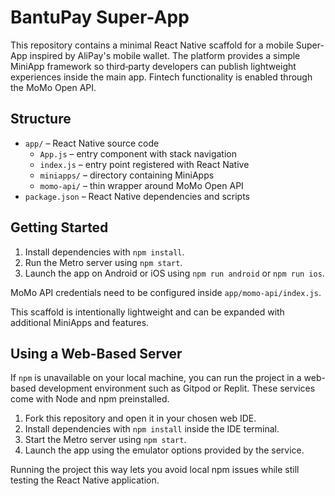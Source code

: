 # BantuPay Super-App

This repository contains a minimal React Native scaffold for a mobile Super-App inspired by AliPay's mobile wallet. The platform provides a simple MiniApp framework so third‑party developers can publish lightweight experiences inside the main app. Fintech functionality is enabled through the MoMo Open API.

## Structure

- `app/` &ndash; React Native source code
  - `App.js` &ndash; entry component with stack navigation
  - `index.js` &ndash; entry point registered with React Native
  - `miniapps/` &ndash; directory containing MiniApps
  - `momo-api/` &ndash; thin wrapper around MoMo Open API
- `package.json` &ndash; React Native dependencies and scripts

## Getting Started

1. Install dependencies with `npm install`.
2. Run the Metro server using `npm start`.
3. Launch the app on Android or iOS using `npm run android` or `npm run ios`.

MoMo API credentials need to be configured inside `app/momo-api/index.js`.

This scaffold is intentionally lightweight and can be expanded with additional MiniApps and features.

## Using a Web-Based Server

If `npm` is unavailable on your local machine, you can run the project in a
web-based development environment such as Gitpod or Replit. These services come
with Node and npm preinstalled.

1. Fork this repository and open it in your chosen web IDE.
2. Install dependencies with `npm install` inside the IDE terminal.
3. Start the Metro server using `npm start`.
4. Launch the app using the emulator options provided by the service.

Running the project this way lets you avoid local npm issues while still
testing the React Native application.
